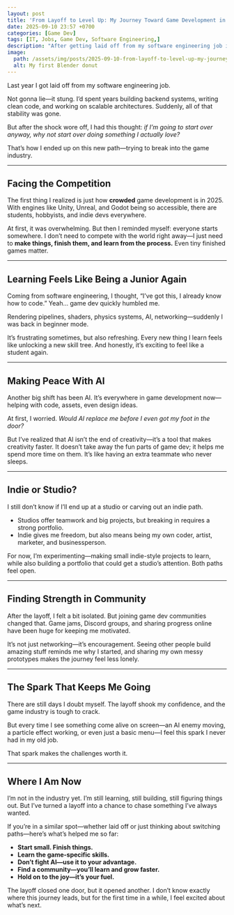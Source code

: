 ```yaml
---
layout: post
title: 'From Layoff to Level Up: My Journey Toward Game Development in 2025'
date: 2025-09-10 23:57 +0700
categories: [Game Dev]
tags: [IT, Jobs, Game Dev, Software Engineering,]
description: "After getting laid off from my software engineering job in 2025, I decided to chase a long-time dream: breaking into the game industry. Here’s my journey so far—the challenges, the lessons, and the spark that keeps me going."
image:
  path: /assets/img/posts/2025-09-10-from-layoff-to-level-up-my-journey-toward-game-development-in-2025.webp
  alt: My first Blender donut
---
```


Last year I got laid off from my software engineering job.

Not gonna lie—it stung. I’d spent years building backend systems, writing clean code, and working on scalable architectures. Suddenly, all of that stability was gone.

But after the shock wore off, I had this thought: *if I’m going to start over anyway, why not start over doing something I actually love?*

That’s how I ended up on this new path—trying to break into the game industry.

---

## Facing the Competition

The first thing I realized is just how **crowded** game development is in 2025. With engines like Unity, Unreal, and Godot being so accessible, there are students, hobbyists, and indie devs everywhere.

At first, it was overwhelming. But then I reminded myself: everyone starts somewhere. I don’t need to compete with the world right away—I just need to **make things, finish them, and learn from the process.** Even tiny finished games matter.

---

## Learning Feels Like Being a Junior Again

Coming from software engineering, I thought, “I’ve got this, I already know how to code.” Yeah… game dev quickly humbled me.

Rendering pipelines, shaders, physics systems, AI, networking—suddenly I was back in beginner mode.

It’s frustrating sometimes, but also refreshing. Every new thing I learn feels like unlocking a new skill tree. And honestly, it’s exciting to feel like a student again.

---

## Making Peace With AI

Another big shift has been AI. It’s everywhere in game development now—helping with code, assets, even design ideas.

At first, I worried. *Would AI replace me before I even got my foot in the door?*

But I’ve realized that AI isn’t the end of creativity—it’s a tool that makes creativity faster. It doesn’t take away the fun parts of game dev; it helps me spend more time on them. It’s like having an extra teammate who never sleeps.

---

## Indie or Studio?

I still don’t know if I’ll end up at a studio or carving out an indie path.

- Studios offer teamwork and big projects, but breaking in requires a strong portfolio.
- Indie gives me freedom, but also means being my own coder, artist, marketer, and businessperson.

For now, I’m experimenting—making small indie-style projects to learn, while also building a portfolio that could get a studio’s attention. Both paths feel open.

---

## Finding Strength in Community

After the layoff, I felt a bit isolated. But joining game dev communities changed that. Game jams, Discord groups, and sharing progress online have been huge for keeping me motivated.

It’s not just networking—it’s encouragement. Seeing other people build amazing stuff reminds me why I started, and sharing my own messy prototypes makes the journey feel less lonely.

---

## The Spark That Keeps Me Going

There are still days I doubt myself. The layoff shook my confidence, and the game industry is tough to crack.

But every time I see something come alive on screen—an AI enemy moving, a particle effect working, or even just a basic menu—I feel this spark I never had in my old job.

That spark makes the challenges worth it.

---

## Where I Am Now

I’m not in the industry yet. I’m still learning, still building, still figuring things out. But I’ve turned a layoff into a chance to chase something I’ve always wanted.

If you’re in a similar spot—whether laid off or just thinking about switching paths—here’s what’s helped me so far:

- **Start small. Finish things.**
- **Learn the game-specific skills.**
- **Don’t fight AI—use it to your advantage.**
- **Find a community—you’ll learn and grow faster.**
- **Hold on to the joy—it’s your fuel.**

The layoff closed one door, but it opened another. I don’t know exactly where this journey leads, but for the first time in a while, I feel excited about what’s next.

